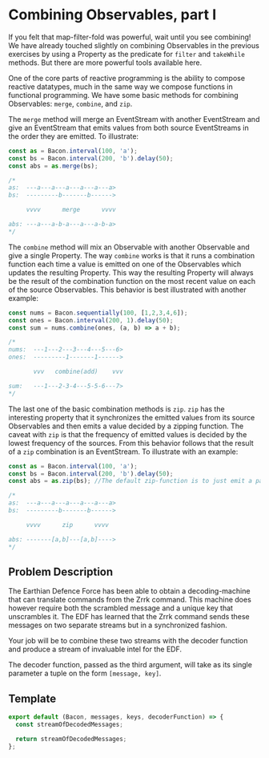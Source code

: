 # Combining Observables, part I

If you felt that map-filter-fold was powerful, wait until you see combining!
We have already touched slightly on combining Observables in the previous
exercises by using a Property as the predicate for `filter` and `takeWhile`
methods. But there are more powerful tools available here.

One of the core parts of reactive programming is the ability to compose
reactive datatypes, much in the same way we compose functions in functional
programming. We have some basic methods for combining Observables: `merge`,
`combine`, and `zip`.

The `merge` method will merge an EventStream with another EventStream and give
an EventStream that emits values from both source EventStreams in the order
they are emitted. To illustrate:

```js
const as = Bacon.interval(100, 'a');
const bs = Bacon.interval(200, 'b').delay(50);
const abs = as.merge(bs);

/*
as:  ---a---a---a---a---a---a>
bs:  ---------b-------b------>

     vvvv      merge      vvvv

abs: ---a---a-b-a---a---a-b-a>
*/
```

The `combine` method will mix an Observable with another Observable and give a
single Property. The way `combine` works is that it runs a combination
function each time a value is emitted on one of the Observables which updates
the resulting Property. This way the resulting Property will always be the
result of the combination function on the most recent value on each of the
source Observables. This behavior is best illustrated with another example:

```js
const nums = Bacon.sequentially(100, [1,2,3,4,6]);
const ones = Bacon.interval(200, 1).delay(50);
const sum = nums.combine(ones, (a, b) => a + b);

/*
nums:  ---1---2---3---4---5---6>
ones:  ---------1-------1------>

       vvv   combine(add)    vvv

sum:   ---1---2-3-4---5-5-6---7>
*/
```

The last one of the basic combination methods is `zip`. `zip` has the
interesting property that it synchronizes the emitted values from its source
Observables and then emits a value decided by a zipping function. The caveat
with `zip` is that the frequency of emitted values is decided by the lowest
frequency of the sources. From this behavior follows that the result of a
`zip` combination is an EventStream. To illustrate with an example:

```js
const as = Bacon.interval(100, 'a');
const bs = Bacon.interval(200, 'b').delay(50);
const abs = as.zip(bs); //The default zip-function is to just emit a pair [a,b]

/*
as:  ---a---a---a---a---a---a>
bs:  ---------b-------b------>

     vvvv      zip      vvvv

abs: -------[a,b]---[a,b]---->
*/
```

## Problem Description

The Earthian Defence Force has been able to obtain a decoding-machine that can
translate commands from the Zrrk command. This machine does however require
both the scrambled message and a unique key that unscrambles it. The EDF has
learned that the Zrrk command sends these messages on two separate streams but
in a synchronized fashion.

Your job will be to combine these two streams with the decoder function and
produce a stream of invaluable intel for the EDF.

The decoder function, passed as the third argument, will take as its single
parameter a tuple on the form `[message, key]`.

## Template

```js
export default (Bacon, messages, keys, decoderFunction) => {
  const streamOfDecodedMessages;

  return streamOfDecodedMessages;
};
```
